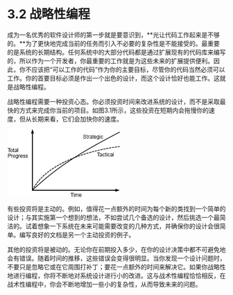 # 3.2 战略性编程

成为一名优秀的软件设计师的第一步就是要意识到，**光让代码工作起来是不够的。**为了更快地完成当前的任务而引入不必要的复杂性是不能接受的。最重要的是系统的长期结构。任何系统中的大部分代码都是通过扩展现有的代码库来编写的，所以作为一个开发者，你最重要的工作就是为这些未来的扩展提供便利。因此，你不应该把“可以工作的代码”作为你的主要目标，尽管你的代码当然必须可以工作。你的首要目标必须是作出一个出色的设计，而这个设计恰好也能工作。这就是战略性编程。

战略性编程需要一种投资心态。你必须投资时间来改进系统的设计，而不是采取最快的方式来完成你当前的项目。如图3.1所示，这些投资在短期内会拖慢你的速度，但从长期来看，它们会加快你的速度。

![图3.1: 在开始的时候，战术性的编程方法会比战略性的方法更快取得进展。然而，在战术性方法下，复杂性积累得更快，从而降低了生产力。随着时间的推移，战略性方法会带来更大的进展。注：此图仅作为定性说明；我不知道有任何关于曲线精确形状的实践过的测量。](../.gitbook/assets/image.png)

有些投资将是主动的。例如，值得花一点额外的时间为每个新的类找到一个简单的设计；与其实施第一个想到的想法，不如尝试几个备选的设计，然后挑选一个最简洁的。试着想象一下系统在未来可能需要改变的几种方式，并确保你的设计会很简单。编写良好的文档是另一个主动投资的例子。

其他的投资将是被动的。无论你在前期投入多少，在你的设计决策中都不可避免地会有错误。随着时间的推移，这些错误会变得很明显。当你发现一个设计问题时，不要只是忽略它或在它周围打补丁；要花一点额外的时间来解决它。如果你战略性地进行编程，你将不断地对系统设计进行小的改进。这与战术性编程恰恰相反，在战术性编程中，你会不断地增加一些小的复杂性，从而导致未来的问题。
